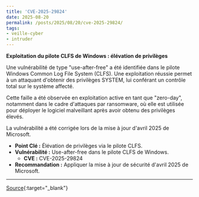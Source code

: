 ```yaml
---
title: 'CVE-2025-29824'
date: 2025-08-20
permalink: /posts/2025/08/20/cve-2025-29824/
tags:
- veille-cyber
- intruder
---
```

**Exploitation du pilote CLFS de Windows : élévation de privilèges**

Une vulnérabilité de type "use-after-free" a été identifiée dans le pilote Windows Common Log File System (CLFS). Une exploitation réussie permet à un attaquant d'obtenir des privilèges SYSTEM, lui conférant un contrôle total sur le système affecté.

Cette faille a été observée en exploitation active en tant que "zero-day", notamment dans le cadre d'attaques par ransomware, où elle est utilisée pour déployer le logiciel malveillant après avoir obtenu des privilèges élevés.

La vulnérabilité a été corrigée lors de la mise à jour d'avril 2025 de Microsoft.

*   **Point Clé :** Élévation de privilèges via le pilote CLFS.
*   **Vulnérabilité :** Use-after-free dans le pilote CLFS de Windows.
    *   **CVE :** CVE-2025-29824
*   **Recommandation :** Appliquer la mise à jour de sécurité d'avril 2025 de Microsoft.

---
[Source](https://cvemon.intruder.io/cves/CVE-2025-29824){:target="_blank"}

